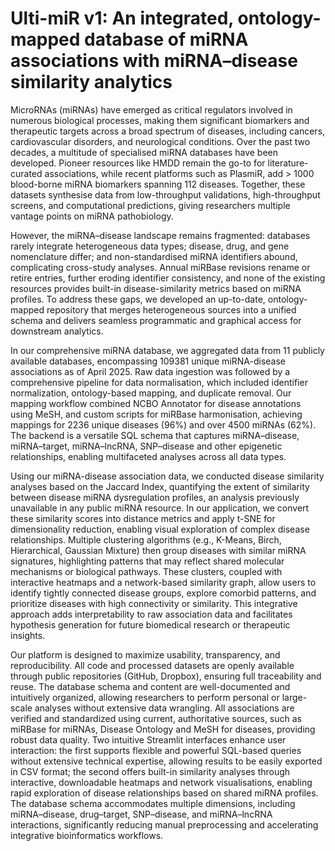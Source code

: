 # Ulti-miR v1: An integrated, ontology-mapped database of miRNA associations with miRNA–disease similarity analytics

MicroRNAs (miRNAs) have emerged as critical regulators involved in numerous biological processes, making them significant biomarkers and therapeutic targets across a broad spectrum of diseases, including cancers, cardiovascular disorders, and neurological conditions. Over the past two decades, a multitude of specialised miRNA databases have been developed. Pioneer resources like HMDD remain the go-to for literature-curated associations, while recent platforms such as PlasmiR, add > 1000 blood-borne miRNA biomarkers spanning 112 diseases. Together, these datasets synthesise data from low-throughput validations, high-throughput screens, and computational predictions, giving researchers multiple vantage points on miRNA pathobiology.

However, the miRNA–disease landscape remains fragmented: databases rarely integrate heterogeneous data types; disease, drug, and gene nomenclature differ; and non-standardised miRNA identifiers abound, complicating cross-study analyses. Annual miRBase revisions rename or retire entries, further eroding identifier consistency, and none of the existing resources provides built-in disease-similarity metrics based on miRNA profiles. To address these gaps, we developed an up-to-date, ontology-mapped repository that merges heterogeneous sources into a unified schema and delivers seamless programmatic and graphical access for downstream analytics.

In our comprehensive miRNA database, we aggregated data from 11 publicly available databases, encompassing 109381 unique miRNA-disease associations as of April 2025. Raw data ingestion was followed by a comprehensive pipeline for data normalisation, which included identifier normalization, ontology-based mapping, and duplicate removal. Our mapping workflow combined NCBO Annotator for disease annotations using MeSH,  and custom scripts for miRBase harmonisation, achieving mappings for 2236 unique diseases (96%) and over 4500 miRNAs (62%). The backend is a versatile SQL schema that captures miRNA–disease, miRNA–target, miRNA–lncRNA, SNP–disease and other epigenetic relationships, enabling multifaceted analyses across all data types. 

Using our miRNA-disease association data, we conducted disease similarity analyses based on the Jaccard Index, quantifying the extent of similarity between disease miRNA dysregulation profiles, an analysis previously unavailable in any public miRNA resource. In our application, we convert these similarity scores into distance metrics and apply t-SNE for dimensionality reduction, enabling visual exploration of complex disease relationships. Multiple clustering algorithms (e.g., K-Means, Birch, Hierarchical, Gaussian Mixture) then group diseases with similar miRNA signatures, highlighting patterns that may reflect shared molecular mechanisms or biological pathways. These clusters, coupled with interactive heatmaps and a network-based similarity graph, allow users to identify tightly connected disease groups, explore comorbid patterns, and prioritize diseases with high connectivity or similarity. This integrative approach adds interpretability to raw association data and facilitates hypothesis generation for future biomedical research or therapeutic insights.

Our platform is designed to maximize usability, transparency, and reproducibility. All code and processed datasets are openly available through public repositories (GitHub, Dropbox), ensuring full traceability and reuse. The database schema and content are well-documented and intuitively organized, allowing researchers to perform personal or large-scale analyses without extensive data wrangling. All associations are verified and standardized using current, authoritative sources, such as miRBase for miRNAs, Disease Ontology and MeSH for diseases, providing robust data quality. Two intuitive Streamlit interfaces enhance user interaction: the first supports flexible and powerful SQL-based queries without extensive technical expertise, allowing results to be easily exported in CSV format; the second offers built-in similarity analyses through interactive, downloadable heatmaps and network visualisations, enabling rapid exploration of disease relationships based on shared miRNA profiles. The database schema accommodates multiple dimensions, including miRNA–disease, drug–target, SNP–disease, and miRNA–lncRNA interactions, significantly reducing manual preprocessing and accelerating integrative bioinformatics workflows.
